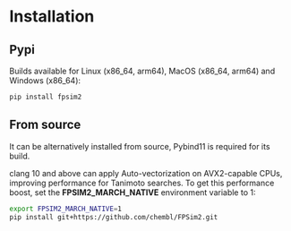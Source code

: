 # Installation

## Pypi

Builds available for Linux (x86_64, arm64), MacOS (x86_64, arm64) and Windows (x86_64):

```bash
pip install fpsim2
```

## From source

It can be alternatively installed from source, Pybind11 is required for its build.

clang 10 and above can apply Auto-vectorization on AVX2-capable CPUs, improving performance for Tanimoto searches. To get this performance boost, set the **FPSIM2_MARCH_NATIVE** environment variable to 1:

```bash
export FPSIM2_MARCH_NATIVE=1
pip install git+https://github.com/chembl/FPSim2.git
```

